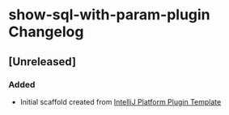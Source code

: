 <!-- Keep a Changelog guide -> https://keepachangelog.com -->

# show-sql-with-param-plugin Changelog

## [Unreleased]
### Added
- Initial scaffold created from [IntelliJ Platform Plugin Template](https://github.com/JetBrains/intellij-platform-plugin-template)
